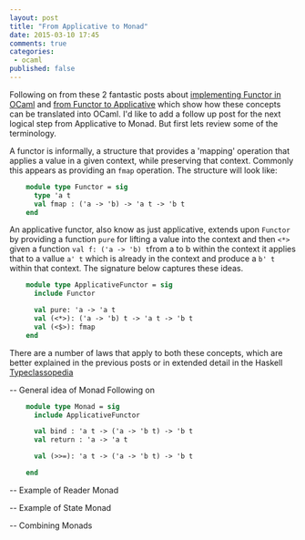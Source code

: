 ```yaml
---
layout: post
title: "From Applicative to Monad"
date: 2015-03-10 17:45
comments: true
categories:
 - ocaml
published: false
---
```

Following on from these 2 fantastic posts about
[implementing Functor in OCaml](http://blog.0branch.com/posts/2012-03-26-01-implementing-functor-ocaml.html)
and
[from Functor to Applicative](http://blog.0branch.com/posts/2012-03-26-02-from-functor.html)
which show how these concepts can be translated into OCaml. I'd like to add a
follow up post for the next logical step from Applicative to Monad. But first
lets review some of the terminology.

A functor is informally, a structure that provides a 'mapping' operation that
applies a value in a given context, while preserving that context. Commonly this
appears as providing an `fmap` operation. The structure will look like:

```ocaml
    module type Functor = sig
      type 'a t
      val fmap : ('a -> 'b) -> 'a t -> 'b t
    end
```

An applicative functor, also know as just applicative, extends upon `Functor` by
providing a function `pure` for lifting a value into the context and then `<*>`
given a function `val f: ('a -> 'b) t`from a to b within the context it applies
that to a vallue `a' t` which is already in the context and produce a `b' t`
within that context. The signature below captures these ideas.

```ocaml
    module type ApplicativeFunctor = sig
      include Functor

      val pure: 'a -> 'a t
      val (<*>): ('a -> 'b) t -> 'a t -> 'b t
      val (<$>): fmap
    end
```

There are a number of laws that apply to both these concepts, which are better
explained in the previous posts or in extended detail in the Haskell [Typeclassopedia]()

-- General idea of Monad
Following on

```ocaml
    module type Monad = sig
      include ApplicativeFunctor

      val bind : 'a t -> ('a -> 'b t) -> 'b t
      val return : 'a -> 'a t

      val (>>=): 'a t -> ('a -> 'b t) -> 'b t

    end
```

-- Example of Reader Monad

-- Example of State Monad

-- Combining Monads
